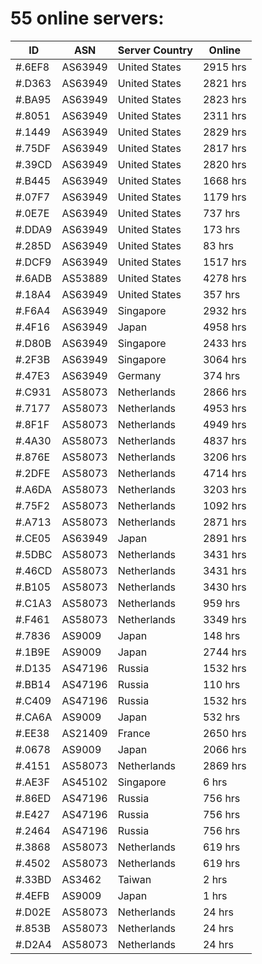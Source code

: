 # 55 online servers:

| ID | ASN | Server Country | Online |
| ------ | ------ | ------ | ------ |
| #.6EF8 | AS63949 | United States | 2915 hrs |
| #.D363 | AS63949 | United States | 2821 hrs |
| #.BA95 | AS63949 | United States | 2823 hrs |
| #.8051 | AS63949 | United States | 2311 hrs |
| #.1449 | AS63949 | United States | 2829 hrs |
| #.75DF | AS63949 | United States | 2817 hrs |
| #.39CD | AS63949 | United States | 2820 hrs |
| #.B445 | AS63949 | United States | 1668 hrs |
| #.07F7 | AS63949 | United States | 1179 hrs |
| #.0E7E | AS63949 | United States | 737 hrs |
| #.DDA9 | AS63949 | United States | 173 hrs |
| #.285D | AS63949 | United States | 83 hrs |
| #.DCF9 | AS63949 | United States | 1517 hrs |
| #.6ADB | AS53889 | United States | 4278 hrs |
| #.18A4 | AS63949 | United States | 357 hrs |
| #.F6A4 | AS63949 | Singapore | 2932 hrs |
| #.4F16 | AS63949 | Japan | 4958 hrs |
| #.D80B | AS63949 | Singapore | 2433 hrs |
| #.2F3B | AS63949 | Singapore | 3064 hrs |
| #.47E3 | AS63949 | Germany | 374 hrs |
| #.C931 | AS58073 | Netherlands | 2866 hrs |
| #.7177 | AS58073 | Netherlands | 4953 hrs |
| #.8F1F | AS58073 | Netherlands | 4949 hrs |
| #.4A30 | AS58073 | Netherlands | 4837 hrs |
| #.876E | AS58073 | Netherlands | 3206 hrs |
| #.2DFE | AS58073 | Netherlands | 4714 hrs |
| #.A6DA | AS58073 | Netherlands | 3203 hrs |
| #.75F2 | AS58073 | Netherlands | 1092 hrs |
| #.A713 | AS58073 | Netherlands | 2871 hrs |
| #.CE05 | AS63949 | Japan | 2891 hrs |
| #.5DBC | AS58073 | Netherlands | 3431 hrs |
| #.46CD | AS58073 | Netherlands | 3431 hrs |
| #.B105 | AS58073 | Netherlands | 3430 hrs |
| #.C1A3 | AS58073 | Netherlands | 959 hrs |
| #.F461 | AS58073 | Netherlands | 3349 hrs |
| #.7836 | AS9009 | Japan | 148 hrs |
| #.1B9E | AS9009 | Japan | 2744 hrs |
| #.D135 | AS47196 | Russia | 1532 hrs |
| #.BB14 | AS47196 | Russia | 110 hrs |
| #.C409 | AS47196 | Russia | 1532 hrs |
| #.CA6A | AS9009 | Japan | 532 hrs |
| #.EE38 | AS21409 | France | 2650 hrs |
| #.0678 | AS9009 | Japan | 2066 hrs |
| #.4151 | AS58073 | Netherlands | 2869 hrs |
| #.AE3F | AS45102 | Singapore | 6 hrs |
| #.86ED | AS47196 | Russia | 756 hrs |
| #.E427 | AS47196 | Russia | 756 hrs |
| #.2464 | AS47196 | Russia | 756 hrs |
| #.3868 | AS58073 | Netherlands | 619 hrs |
| #.4502 | AS58073 | Netherlands | 619 hrs |
| #.33BD | AS3462 | Taiwan | 2 hrs |
| #.4EFB | AS9009 | Japan | 1 hrs |
| #.D02E | AS58073 | Netherlands | 24 hrs |
| #.853B | AS58073 | Netherlands | 24 hrs |
| #.D2A4 | AS58073 | Netherlands | 24 hrs |

